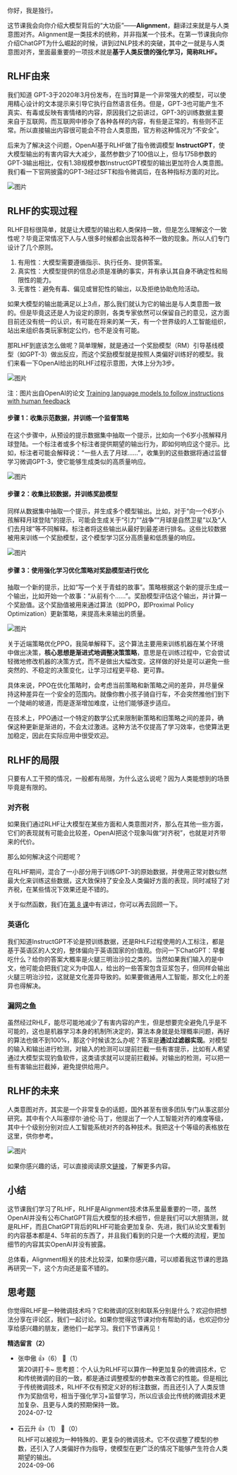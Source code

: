 你好，我是独行。

这节课我会向你介绍大模型背后的“大功臣”——**Alignment**，翻译过来就是与人类意图对齐。Alignment是一类技术的统称，并非指某一个技术。在第一节课我向你介绍ChatGPT为什么崛起的时候，讲到过NLP技术的突破，其中之一就是与人类意图对齐，里面最重要的一项技术就是**基于人类反馈的强化学习，简称RLHF。**

## RLHF由来

我们知道 GPT-3于2020年3月份发布，在当时算是一个非常强大的模型，可以使用精心设计的文本提示来引导它执行自然语言任务。但是，GPT-3也可能产生不真实、有毒或反映有害情绪的内容，原因我们之前讲过，GPT-3的训练数据主要来自于互联网，而互联网中掺杂了各种各样的内容，有些是正常的，有些则不正常。所以直接输出内容很可能会不符合人类意图，官方称这种情况为“不安全”。

后来为了解决这个问题，OpenAI基于RLHF做了指令微调模型 **InstructGPT**，使大模型输出的有害内容大大减少，虽然参数少了100倍以上，但与175B参数的GPT-3输出相比，仅有1.3B规模参数InstructGPT模型的输出更加符合人类意图。我们看一下官网披露的GPT-3经过SFT和指令微调后，在各种指标方面的对比。

![图片](https://static001.geekbang.org/resource/image/65/54/65b1793e767d82f6ac40a5d752bc9254.png?wh=1596x992 "图片来自官网")

## RLHF的实现过程

RLHF目标很简单，就是让大模型的输出和人类保持一致，但是怎么理解这个一致性呢？毕竟正常情况下人与人很多时候都会出现各种不一致的现象。所以人们专门设计了几个原则。

1. 有用性：大模型需要遵循指示、执行任务、提供答案。
2. 真实性：大模型提供的信息必须是准确的事实，并有承认其自身不确定性和局限性的能力。
3. 无害性：避免有毒、偏见或冒犯性的输出，以及拒绝协助危险活动。

如果大模型的输出能满足以上3点，那么我们就认为它的输出是与人类意图一致的。但是毕竟这还是人为设定的原则，各类专家依然可以保留自己的意见，这方面目前还没有统一的认识，有可能在将来的某一天，有一个世界级的人工智能组织，站出来组织各类玩家制定公约，也不是没有可能。

那RLHF到底该怎么做呢？简单理解，就是通过一个奖励模型（RM）引导基线模型（如GPT-3）做出反应，而这个奖励模型就是按照人类偏好训练好的模型。我们来看一下OpenAI给出的RLHF过程示意图，大体上分为3步。

![图片](https://static001.geekbang.org/resource/image/01/3e/0136d5e1173d0f2bd6089511dyy40d3e.png?wh=1140x677)

注：图片出自OpenAI的论文 [Training language models to follow instructions with human feedback](https://arxiv.org/pdf/2203.02155)

#### 步骤 1：收集示范数据，并训练一个监督策略

在这个步骤中，从预设的提示数据集中抽取一个提示，比如向一个6岁小孩解释月球登陆。一个标注者或多个标注者提供期望的输出行为，即如何响应这个提示。比如，标注者可能会解释说：“一些人去了月球……”，收集到的这些数据将通过监督学习微调GPT-3，使它能够生成类似的高质量响应。

![图片](https://static001.geekbang.org/resource/image/f9/42/f9ec909b3cea6a2d85a943f737e70b42.png?wh=1400x1046)

#### 步骤 2：收集比较数据，并训练奖励模型

同样从数据集中抽取一个提示，并生成多个模型输出。比如，对于“向一个6岁小孩解释月球登陆”的提示，可能会生成关于“引力”“战争”“月球是自然卫星”以及“人们去月球”等不同解释。标注者将这些输出从最好到最差进行排名。这些比较数据被用来训练一个奖励模型，这个模型学习区分高质量和低质量的响应。

![图片](https://static001.geekbang.org/resource/image/eb/c9/ebfb6133ed07dcfab7fcf62399f261c9.png?wh=2080x1571)

#### 步骤 3：使用强化学习优化策略对奖励模型进行优化

抽取一个新的提示，比如“写一个关于青蛙的故事”。策略根据这个新的提示生成一个输出，比如开始一个故事：“从前有个……”。奖励模型评估这个输出，并计算一个奖励值。这个奖励值被用来通过算法（如PPO，即Proximal Policy Optimization）更新策略，来提高未来输出的质量。

![图片](https://static001.geekbang.org/resource/image/31/4b/31053d38c8b81df39bff7yy6d6fe094b.png?wh=1973x1682)

关于近端策略优化PPO，我简单解释下。这个算法主要用来训练机器在某个环境中做出决策，**核心思想是渐进式地调整决策策略**，意思是在训练过程中，它会尝试轻微地修改机器的决策方式，而不是做出大幅改变。这样做的好处是可以避免一些突然的、不稳定的决策变化，让学习过程更平稳、更可靠。

具体来说，PPO在优化策略时，会考虑当前策略和新策略之间的差异，并尽量保持这种差异在一个安全的范围内。就像你教小孩子骑自行车，不会突然推他们到下一个陡峭的坡道，而是逐渐增加难度，让他们能够逐步适应。

在技术上，PPO通过一个特定的数学公式来限制新策略和旧策略之间的差异，确保这种更新是渐进的，不会太过激进。这种方法不仅提高了学习效率，也使算法更加稳定，因此在实际应用中很受欢迎。

## RLHF的局限

只要有人工干预的情况，一般都有局限，为什么这么说呢？因为人类能想到的场景毕竟是有限的。

### 对齐税

如果我们通过RLHF让大模型在某些方面和人类意图对齐，那么在其他一些方面，它们的表现就有可能会比较差，OpenAI把这个现象叫做“对齐税”，也就是对齐带来的代价。

那么如何解决这个问题呢？

在RLHF期间，混合了一小部分用于训练GPT-3的原始数据，并使用正常对数似然最大化来训练这些数据，这大致保持了安全及人类偏好方面的表现，同时减轻了对齐税，在某些情况下效果还是不错的。

关于似然函数，我们在[第 8 课](https://time.geekbang.org/column/article/783348)中有讲过，你可以再去回顾一下。

### 英语化

我们知道InstructGPT不论是预训练数据，还是RHLF过程使用的人工标注，都是基于英语区的人文的，整体偏向于英语国家的价值观。你问一下ChatGPT：早餐吃什么？给你的答案大概率是火腿三明治沙拉之类的。当然如果我们输入的是中文，他可能会把我们定义为中国人，给出的一些答案包含豆浆包子，但同样会输出火腿三明治沙拉，这就是文化差异导致的。如果要做通用人工智能，那文化上的差异也得解决。

### 漏网之鱼

虽然经过RHLF，能尽可能地减少了有害内容的产生，但是想要完全避免几乎是不可能的，这也是机器学习本身的机制所决定的，算法本身就是处理概率问题，再好的算法也做不到100%，那这个时候该怎么办呢？答案是**通过过滤器实现**。对模型的输入和输出进行检测，对输入的检测可以提前拦截一些有害提示，比如有人希望通过大模型实现钓鱼软件，这类请求就可以提前拦截掉。对输出的检测，可以把一些有害输出拦截掉，避免提供给用户。

## RLHF的未来

人类意图对齐，其实是一个非常复杂的话题，国外甚至有很多团队专门从事这部分研究。其中有个人叫塞缪尔·迪伦·马丁，他提出了一个人工智能对齐的难度等级，其中十个级别分别对应人工智能系统对齐的各种技术。我把这十个等级的表格放在这里，供你参考。

![图片](https://static001.geekbang.org/resource/image/ef/d3/ef1b5d72b4068b9244bd6fee4b5db8d3.jpg?wh=2202x3520)

如果你感兴趣的话，可以直接阅读原文[链接](https://www.alignmentforum.org/posts/EjgfreeibTXRx9Ham/ten-levels-of-ai-alignment-difficulty)，了解更多内容。

## 小结

这节课我们学习了RLHF，RLHF是Alignment技术体系里最重要的一项，虽然OpenAI并没有公布ChatGPT背后大模型的技术细节，但是我们可以大胆猜测，就是RLHF，而且ChatGPT背后的RLHF可能会更加复杂、先进，我们从论文里看到的内容基本都是4、5年前的东西了，并且我们看到的只是一个大概的流程，更加细节的内容其实OpenAI并没有披露。

总体看，Alignment相关的技术比较深，如果你感兴趣，可以顺着我这节课的思路再研究一下，这个方向还是蛮不错的。

## 思考题

你觉得RLHF是一种微调技术吗？它和微调的区别和联系分别是什么？欢迎你把想法分享在评论区，我们一起讨论。如果你觉得这节课对你有帮助的话，也欢迎你分享给感兴趣的朋友，邀他们一起学习。我们下节课再见！
<div><strong>精选留言（2）</strong></div><ul>
<li><span>张申傲</span> 👍（6） 💬（1）<div>第20讲打卡~
思考题：个人认为RLHF可以算作一种更加复杂的微调技术，它和传统微调的目的一致，都是通过调整模型的参数来改善它的性能。但是相比于传统微调技术，RLHF不仅有预定义好的标注数据，而且还引入了人类反馈作为奖励信号，相当于强化学习+监督学习，所以应该会比传统的微调技术更加复杂、且更与人类的预期保持一致。</div>2024-07-12</li><br/><li><span>石云升</span> 👍（1） 💬（0）<div>RLHF可以被视为一种特殊的、更复杂的微调技术。它不仅调整了模型的参数，还引入了人类偏好作为指导，使模型在更广泛的情况下能够产生符合人类期望的输出。</div>2024-09-06</li><br/>
</ul>
